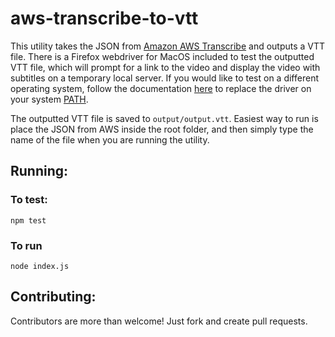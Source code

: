 # aws-transcribe-to-vtt

This utility takes the JSON from [Amazon AWS Transcribe](https://aws.amazon.com/transcribe/) and outputs a VTT file. There is a Firefox webdriver for MacOS included to test the outputted VTT file, which will prompt for a link to the video and display the video with subtitles on a temporary local server. If you would like to test on a different operating system, follow the documentation [here](https://www.npmjs.com/package/selenium-webdriver) to replace the driver on your system [PATH](http://en.wikipedia.org/wiki/PATH_%28variable%29).

The outputted VTT file is saved to `output/output.vtt`. Easiest way to run is place the JSON from AWS inside the root folder, and then simply type the name of the file when you are running the utility.

## Running:
### To test:
    npm test

### To run
    node index.js


## Contributing:
Contributors are more than welcome! Just fork and create pull requests.

